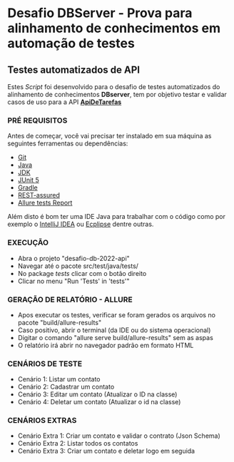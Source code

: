 # Desafio DBServer - Prova para alinhamento de conhecimentos em automação de testes
## Testes automatizados de API

Estes *Script* foi desenvolvido para o desafio de testes automatizados do alinhamento de conhecimentos **DBserver**, tem por objetivo testar e validar casos de uso para a API [**ApiDeTarefas**](https://apidetarefas.docs.apiary.io/)

### PRÉ REQUISITOS

Antes de começar, você vai precisar ter instalado em sua máquina as seguintes ferramentas ou dependências:

* [Git](https://git-scm.com)
* [Java](https://www.java.com/pt-BR/)
* [JDK](https://www.oracle.com/java/technologies/downloads/)
* [JUnit 5](https://junit.org/junit5/)
* [Gradle](https://gradle.org/)
* [REST-assured](https://rest-assured.io/)
* [Allure tests Report](https://qameta.io/allure-report/)

Além disto é bom ter uma IDE Java para trabalhar com o código como por exemplo o [IntelliJ IDEA](https://www.jetbrains.com/pt-br/idea/) ou [Ecplipse](https://www.eclipse.org/downloads/) dentre outras.

### EXECUÇÃO

* Abra o projeto "desafio-db-2022-api"
* Navegar até o pacote src/test/java/tests/
* No package *tests* clicar com o botão direito
* Clicar no menu "Run 'Tests' in 'tests'"

### GERAÇÃO DE RELATÓRIO - ALLURE

* Apos executar os testes, verificar se foram gerados os arquivos no pacote "build/allure-results"
* Caso positivo, abrir o terminal (da IDE ou do sistema operacional)
* Digitar o comando "allure serve build/allure-results" sem as aspas
* O relatório irá abrir no navegador padrão em formato HTML

### CENÁRIOS DE TESTE

* Cenário 1: Listar um contato
* Cenário 2: Cadastrar um contato
* Cenário 3: Editar um contato (Atualizar o ID na classe)
* Cenário 4: Deletar um contato (Atualizar o id na classe)

### CENÁRIOS EXTRAS

* Cenário Extra 1: Criar um contato e validar o contrato (Json Schema) 
* Cenário Extra 2: Listar todos os contatos
* Cenário Extra 3: Criar um contato e deletar logo em seguida